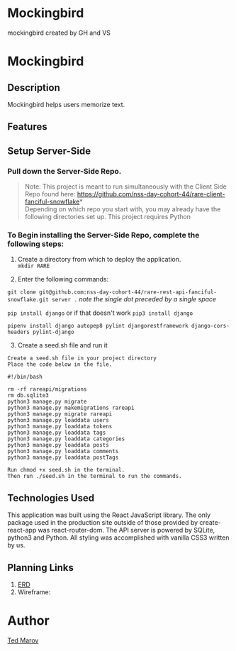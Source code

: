 <!-- /Using Rare; keep grinding away -->

# Mockingbird
mockingbird created by GH and VS

# Mockingbird

## **Description**
Mockingbird helps users memorize text.
 
## **Features**

## **Setup Server-Side**
 
### Pull down the Server-Side Repo.
 
>Note: This project is meant to run simultaneously with the Client Side Repo found here: https://github.com/nss-day-cohort-44/rare-client-fanciful-snowflake*  
>Depending on which repo you start with, you may already have the following directories set up. 
>This project requires Python
 
### To Begin installing the Server-Side Repo, complete the following steps: 
 
1. Create a directory from which to deploy the application. 	
```mkdir RARE```
 
2.   Enter the following commands: 

```git clone git@github.com:nss-day-cohort-44/rare-rest-api-fanciful-snowflake.git server .```        _note the single dot preceded by a single space_

```pip install django```
or if that doesn't work
```pip3 install django```
 
```pipenv install django autopep8 pylint djangorestframework django-cors-headers pylint-django``` 
 
3. Create a seed.sh file and run it

```
Create a seed.sh file in your project directory
Place the code below in the file.

#!/bin/bash

rm -rf rareapi/migrations
rm db.sqlite3
python3 manage.py migrate
python3 manage.py makemigrations rareapi
python3 manage.py migrate rareapi
python3 manage.py loaddata users
python3 manage.py loaddata tokens
python3 manage.py loaddata tags
python3 manage.py loaddata categories
python3 manage.py loaddata posts
python3 manage.py loaddata comments
python3 manage.py loaddata postTags
 
Run chmod +x seed.sh in the terminal.
Then run ./seed.sh in the terminal to run the commands.
```
 
## **Technologies Used**
This application was built using the React JavaScript library. The only package used in the production site outside of those provided by create-react-app was react-router-dom.
The API server is powered by SQLite, python3 and Python.
All styling was accomplished with vanilla CSS3 written by us.

## Planning Links
1. [ERD]()
1. Wireframe: 

# Author
[Ted Marov](https://github.com/tedmarov)

